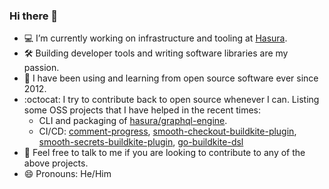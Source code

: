 ### Hi there 👋

<!--
**scriptnull/scriptnull** is a ✨ _special_ ✨ repository because its `README.md` (this file) appears on your GitHub profile.

Here are some ideas to get you started:

- 🌱 I’m currently learning Go
- 👯 I’m looking to collaborate on ...
- 🤔 I’m looking for help with ...
- 💬 Ask me about ...
- 📫 How to reach me: ...
- 😄 Pronouns: He/Him
- ⚡ Fun fact: ...
-->

- 💻 I’m currently working on infrastructure and tooling at [Hasura](https://github.com/hasura).
- 🛠️ Building developer tools and writing software libraries are my passion.
- 📖 I have been using and learning from open source software ever since 2012.
- :octocat: I try to contribute back to open source whenever I can. Listing some OSS projects that I have helped in the recent times:
  - CLI and packaging of [hasura/graphql-engine](https://github.com/hasura/graphql-engine).
  - CI/CD: [comment-progress](https://github.com/hasura/comment-progress), [smooth-checkout-buildkite-plugin](https://github.com/hasura/smooth-checkout-buildkite-plugin), [smooth-secrets-buildkite-plugin](https://github.com/hasura/smooth-secrets-buildkite-plugin), [go-buildkite-dsl](https://github.com/hasura/go-buildkite-dsl)
- 🤙 Feel free to talk to me if you are looking to contribute to any of the above projects.
- 😄 Pronouns: He/Him
